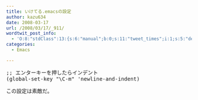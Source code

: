 ```yaml
---
title: いけてる.emacsの設定
author: kazu634
date: 2008-03-17
url: /2008/03/17/_911/
wordtwit_post_info:
  - 'O:8:"stdClass":13:{s:6:"manual";b:0;s:11:"tweet_times";i:1;s:5:"delay";i:0;s:7:"enabled";i:1;s:10:"separation";s:2:"60";s:7:"version";s:3:"3.7";s:14:"tweet_template";b:0;s:6:"status";i:2;s:6:"result";a:0:{}s:13:"tweet_counter";i:2;s:13:"tweet_log_ids";a:1:{i:0;i:3843;}s:9:"hash_tags";a:0:{}s:8:"accounts";a:1:{i:0;s:7:"kazu634";}}'
categories:
  - Emacs

---
```

<div class="section">
<pre class="syntax-highlight">
<span class="synComment">;; エンターキーを押したらインデント</span>
<span class="synSpecial">(</span>global-set-key <span class="synConstant">&#34;\C-m&#34;</span> <span class="synSpecial">'</span><span class="synIdentifier">newline-and-indent</span><span class="synSpecial">)</span>
</pre>
  
<p>
    この設定は素敵だ。
</p>
</div>